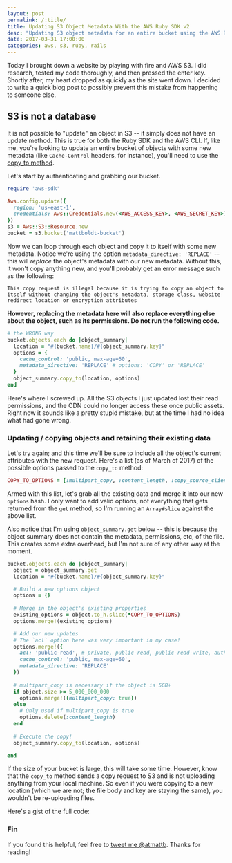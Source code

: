 ```yaml
---
layout: post
permalink: /:title/
title: Updating S3 Object Metadata With the AWS Ruby SDK v2
desc: "Updating S3 object metadata for an entire bucket using the AWS Ruby SDK v2"
date: 2017-03-31 17:00:00
categories: aws, s3, ruby, rails
---
```


Today I brought down a website by playing with fire and AWS S3. I did research, tested my code thoroughly, and then pressed the enter key. Shortly after, my heart dropped as quickly as the site went down. I decided to write a quick blog post to possibly prevent this mistake from happening to someone else.

## S3 is not a database

It is not possible to "update" an object in S3 -- it simply does not have an update method. This is true for both the Ruby SDK and the AWS CLI. If, like me, you're looking to update an entire bucket of objects with some new metadata (like `Cache-Control` headers, for instance), you'll need to use the [copy_to method](http://docs.aws.amazon.com/sdkforruby/api/Aws/S3/Object.html#copy_to-instance_method).

Let's start by authenticating and grabbing our bucket. 

```ruby
require 'aws-sdk'

Aws.config.update({
  region: 'us-east-1',
  credentials: Aws::Credentials.new(<AWS_ACCESS_KEY>, <AWS_SECRET_KEY>)
})
s3 = Aws::S3::Resource.new
bucket = s3.bucket('mattboldt-bucket')
```

Now we can loop through each object and copy it to itself with some new metadata. Notice we're using the option `metadata_directive: 'REPLACE'` -- this will _replace_ the object's metadata with our new metadata. Without this, it won't copy anything new, and you'll probably get an error message such as the following:

```
This copy request is illegal because it is trying to copy an object to itself without changing the object's metadata, storage class, website redirect location or encryption attributes
```
 **However, replacing the metadata here will also replace everything else about the object, such as its permissions. Do not run the following code.**

```ruby
# the WRONG way
bucket.objects.each do |object_summary|
  location = "#{bucket.name}/#{object_summary.key}"
  options = {
    cache_control: 'public, max-age=60',
    metadata_directive: 'REPLACE' # options: 'COPY' or 'REPLACE'
  }
  object_summary.copy_to(location, options)
end
```

Here's where I screwed up. All the S3 objects I just updated lost their read permissions, and the CDN could no longer access these once public assets. Right now it sounds like a pretty stupid mistake, but at the time I had no idea what had gone wrong.

### Updating / copying objects and retaining their existing data

Let's try again; and this time we'll be sure to include all the object's current attributes with the new request. Here's a list (as of March of 2017) of the possible options passed to the `copy_to` method:

```ruby
COPY_TO_OPTIONS = [:multipart_copy, :content_length, :copy_source_client, :copy_source_region, :acl, :cache_control, :content_disposition, :content_encoding, :content_language, :content_type, :copy_source_if_match, :copy_source_if_modified_since, :copy_source_if_none_match, :copy_source_if_unmodified_since, :expires, :grant_full_control, :grant_read, :grant_read_acp, :grant_write_acp, :metadata, :metadata_directive, :tagging_directive, :server_side_encryption, :storage_class, :website_redirect_location, :sse_customer_algorithm, :sse_customer_key, :sse_customer_key_md5, :ssekms_key_id, :copy_source_sse_customer_algorithm, :copy_source_sse_customer_key, :copy_source_sse_customer_key_md5, :request_payer, :tagging, :use_accelerate_endpoint]
```

Armed with this list, let's grab all the existing data and merge it into our new `options` hash. I only want to add valid options, not everything that gets returned from the `get` method, so I'm running an `Array#slice` against the above list.

Also notice that I'm using `object_summary.get` below -- this is because the object summary does not contain the metadata, permissions, etc, of the file. This creates some extra overhead, but I'm not sure of any other way at the moment.

```ruby
bucket.objects.each do |object_summary|
  object = object_summary.get
  location = "#{bucket.name}/#{object_summary.key}"

  # Build a new options object
  options = {}
 
  # Merge in the object's existing properties
  existing_options = object.to_h.slice(*COPY_TO_OPTIONS)
  options.merge!(existing_options)

  # Add our new updates
  # The `acl` option here was very important in my case!
  options.merge!({
    acl: 'public-read', # private, public-read, public-read-write, authenticated-read, aws-exec-read, bucket-owner-read, bucket-owner-full-control
    cache_control: 'public, max-age=60',
    metadata_directive: 'REPLACE'
  })
  
  # multipart_copy is necessary if the object is 5GB+
  if object.size >= 5_000_000_000
    options.merge!({multipart_copy: true})
  else
    # Only used if multipart_copy is true
    options.delete(:content_length)
  end
  
  # Execute the copy!
  object_summary.copy_to(location, options)

end
```

If the size of your bucket is large, this will take some time. However, know that the `copy_to` method sends a copy request to S3 and is not uploading anything from your local machine. So even if you were copying to a new location (which we are not; the file body and key are staying the same), you wouldn't be re-uploading files.

Here's a gist of the full code:

<script src="https://gist.github.com/mattboldt/6052bac987c16b73563d4d6c56d7509b.js"></script>

### Fin

If you found this helpful, feel free to [tweet me @atmattb](https://twitter.com/atmattb). Thanks for reading!
